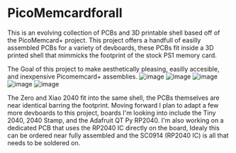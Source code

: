 # PicoMemcardforall
This is an evolving collection of PCBs and 3D printable shell based off of the PicoMemcard+ project. This project offers a handfull of easilly assembled PCBs for a variety of devboards, these PCBs fit inside a 3D printed shell that mimmicks the footprint of the stock PS1 memory card.

The Goal of this project to make aesthetically pleasing, easilly accesible, and inexpensive Picomemcard+ assemblies.
![image](https://user-images.githubusercontent.com/81984062/200209498-ddf6e46e-e810-403d-a393-29caeef8cbea.png)
![image](https://user-images.githubusercontent.com/81984062/200209594-98ad0a1e-9026-4861-91f3-234e100c7d52.png)
![image](https://user-images.githubusercontent.com/81984062/200210406-c683c869-dbcd-4abe-ad6a-d7481a336dc8.png)
![image](https://user-images.githubusercontent.com/81984062/200211891-e4b5a3f2-dcda-4cd1-9e76-04fa45092e55.png)
![image](https://user-images.githubusercontent.com/81984062/200211914-5af21ed9-bc82-4fc2-a769-f1a1bbc7ce1b.png)

The Zero and Xiao 2040 fit into the same shell, the PCBs themselves are near identical barring the footprint. Moving forward I plan to adapt a few more devboards to this project, boards I'm looking into include the Tiny 2040, 2040 Stamp, and the Adafruit QT Py RP2040. I'm also working on a dedicated PCB that uses the RP2040 IC directly on the board, Idealy this can be ordered near fully assembled and the SC0914 (RP2040 IC) is all that needs to be soldered on.
